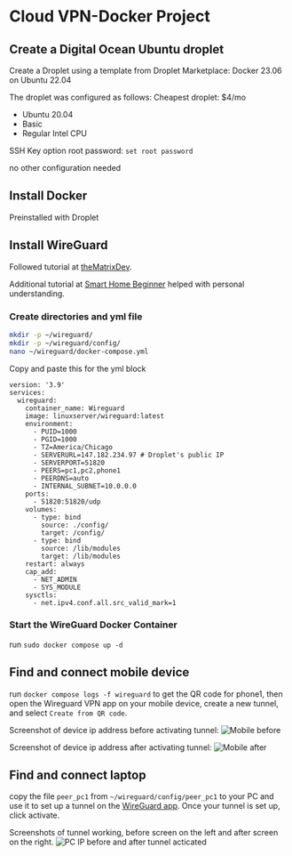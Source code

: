 # Cloud VPN-Docker Project

## Create a Digital Ocean Ubuntu droplet

Create a Droplet using a template from Droplet Marketplace: Docker 23.06 on Ubuntu 22.04

The droplet was configured as follows:
Cheapest droplet: $4/mo
- Ubuntu 20.04
- Basic
- Regular Intel CPU

SSH Key option
root password: `set root password`

no other configuration needed

## Install Docker

Preinstalled with Droplet

## Install WireGuard

Followed tutorial at [theMatrixDev](https://thematrix.dev/setup-wireguard-vpn-server-with-docker/).

Additional tutorial at [Smart Home Beginner](https://www.smarthomebeginner.com/wireguard-docker-compose-guide-2023/) helped with personal understanding.

### Create directories and yml file
```bash
mkdir -p ~/wireguard/
mkdir -p ~/wireguard/config/
nano ~/wireguard/docker-compose.yml
```

Copy and paste this for the yml block
```
version: '3.9'
services:
  wireguard:
    container_name: Wireguard
    image: linuxserver/wireguard:latest
    environment:
      - PUID=1000
      - PGID=1000
      - TZ=America/Chicago
      - SERVERURL=147.182.234.97 # Droplet's public IP
      - SERVERPORT=51820
      - PEERS=pc1,pc2,phone1
      - PEERDNS=auto
      - INTERNAL_SUBNET=10.0.0.0
    ports:
      - 51820:51820/udp
    volumes:
      - type: bind
        source: ./config/
        target: /config/
      - type: bind
        source: /lib/modules
        target: /lib/modules
    restart: always
    cap_add:
      - NET_ADMIN
      - SYS_MODULE
    sysctls:
      - net.ipv4.conf.all.src_valid_mark=1
```

### Start the WireGuard Docker Container
run `sudo docker compose up -d`

## Find and connect mobile device
run `docker compose logs -f wireguard` to get the QR code for phone1, then open the Wireguard VPN app on your mobile device, create a new tunnel, and select `Create from QR code`. 

Screenshot of device ip address before activating tunnel:
![Mobile before](./assets/MobileBefore.png "Before tunnel activated")

Screenshot of device ip address after activating tunnel:
![Mobile after](./assets/MobileAfter.png "After tunnel activated")

## Find and connect laptop
copy the file `peer_pc1` from `~/wireguard/config/peer_pc1` to your PC and use it to set up a tunnel on the [WireGuard app](https://www.wireguard.com/install/). Once your tunnel is set up, click activate.

Screenshots of tunnel working, before screen on the left and after screen on the right.
![PC IP before and after tunnel acticated](./assets/WireGuardPC.png "PC IP before and after tunnel acticated")

